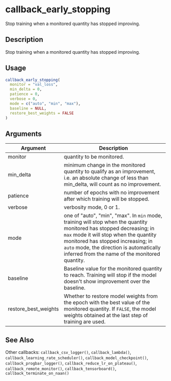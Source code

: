 # callback_early_stopping


Stop training when a monitored quantity has stopped improving.




## Description

Stop training when a monitored quantity has stopped improving.





## Usage
```r
callback_early_stopping(
  monitor = "val_loss",
  min_delta = 0,
  patience = 0,
  verbose = 0,
  mode = c("auto", "min", "max"),
  baseline = NULL,
  restore_best_weights = FALSE
)
```




## Arguments


Argument      |Description
------------- |----------------
monitor | quantity to be monitored.
min_delta | minimum change in the monitored quantity to qualify as an improvement, i.e. an absolute change of less than min_delta, will count as no improvement.
patience | number of epochs with no improvement after which training will be stopped.
verbose | verbosity mode, 0 or 1.
mode | one of "auto", "min", "max". In ``min`` mode, training will stop when the quantity monitored has stopped decreasing; in ``max`` mode it will stop when the quantity monitored has stopped increasing; in ``auto`` mode, the direction is automatically inferred from the name of the monitored quantity.
baseline | Baseline value for the monitored quantity to reach. Training will stop if the model doesn't show improvement over the baseline.
restore_best_weights | Whether to restore model weights from the epoch with the best value of the monitored quantity. If ``FALSE``, the model weights obtained at the last step of training are used.







## See Also

Other callbacks: 
`callback_csv_logger()`,
`callback_lambda()`,
`callback_learning_rate_scheduler()`,
`callback_model_checkpoint()`,
`callback_progbar_logger()`,
`callback_reduce_lr_on_plateau()`,
`callback_remote_monitor()`,
`callback_tensorboard()`,
`callback_terminate_on_naan()`



